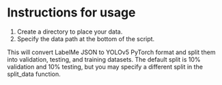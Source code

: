 # Instructions for usage 

1. Create a directory to place your data.
2. Specify the data path at the bottom of the script.

This will convert LabelMe JSON to YOLOv5 PyTorch format and split them into validation, testing, and training
datasets. The default split is 10% validation and 10% testing, but you may specify a different 
split in the split_data function. 
